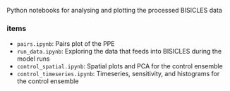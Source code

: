 Python notebooks for analysing and plotting the processed BISICLES data

### items

- `pairs.ipynb`: Pairs plot of the PPE
- `run_data.ipynb`: Exploring the data that feeds into BISICLES during the model runs   
- `control_spatial.ipynb`: Spatial plots and PCA for the control ensemble
- `control_timeseries.ipynb`: Timeseries, sensitivity, and histograms for the control ensemble